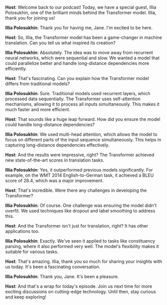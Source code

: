 **Host**: Welcome back to our podcast! Today, we have a special guest, Illia Polosukhin, one of the brilliant minds behind the Transformer model. Illia, thank you for joining us!

**Illia Polosukhin**: Thank you for having me, Jane. I'm excited to be here.

**Host**: So, Illia, the Transformer model has been a game-changer in machine translation. Can you tell us what inspired its creation?

**Illia Polosukhin**: Absolutely. The idea was to move away from recurrent neural networks, which were sequential and slow. We wanted a model that could parallelize better and handle long-distance dependencies more efficiently.

**Host**: That's fascinating. Can you explain how the Transformer model differs from traditional models?

**Illia Polosukhin**: Sure. Traditional models used recurrent layers, which processed data sequentially. The Transformer uses self-attention mechanisms, allowing it to process all inputs simultaneously. This makes it much faster and more efficient.

**Host**: That sounds like a huge leap forward. How did you ensure the model could handle long-distance dependencies?

**Illia Polosukhin**: We used multi-head attention, which allows the model to focus on different parts of the input sequence simultaneously. This helps in capturing long-distance dependencies effectively.

**Host**: And the results were impressive, right? The Transformer achieved new state-of-the-art scores in translation tasks.

**Illia Polosukhin**: Yes, it outperformed previous models significantly. For example, on the WMT 2014 English-to-German task, it achieved a BLEU score of 28.4, which was a major improvement.

**Host**: That's incredible. Were there any challenges in developing the Transformer?

**Illia Polosukhin**: Of course. One challenge was ensuring the model didn't overfit. We used techniques like dropout and label smoothing to address this.

**Host**: And the Transformer isn't just for translation, right? It has other applications too.

**Illia Polosukhin**: Exactly. We've seen it applied to tasks like constituency parsing, where it also performed very well. The model's flexibility makes it suitable for various tasks.

**Host**: That's amazing. Illia, thank you so much for sharing your insights with us today. It's been a fascinating conversation.

**Illia Polosukhin**: Thank you, Jane. It's been a pleasure.

**Host**: And that's a wrap for today's episode. Join us next time for more exciting discussions on cutting-edge technology. Until then, stay curious and keep exploring!


